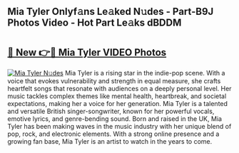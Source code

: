 ## Mia Tyler Onlyf𝚊ns Le𝚊ked N𝚞des - Part-B9J Photos Video - Hot Part Le𝚊ks dBDDM

# <h2><a href="http://ab52465.deff.icu/?id=Mia+Tyler">🔗 New 👉🔴 Mia Tyler VIDEO Photos</a></h2>

[![Mia Tyler N𝚞des](https://i.imgur.com/rIISA9y.gif)](http://ab52465.deff.icu/?id=Mia+Tyler)
Mia Tyler is a rising star in the indie-pop scene. With a voice that evokes vulnerability and strength in equal measure, she crafts heartfelt songs that resonate with audiences on a deeply personal level. Her music tackles complex themes like mental health, heartbreak, and societal expectations, making her a voice for her generation. Mia Tyler is a talented and versatile British singer-songwriter, known for her powerful vocals, emotive lyrics, and genre-bending sound. Born and raised in the UK, Mia Tyler has been making waves in the music industry with her unique blend of pop, rock, and electronic elements. With a strong online presence and a growing fan base, Mia Tyler is an artist to watch in the years to come.
